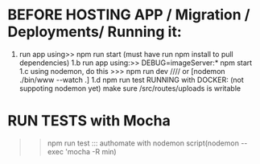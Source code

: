 
# BEFORE HOSTING APP / Migration / Deployments/ Running it: 

1. run app using>> npm run start  (must have run npm install to pull dependencies)
1.b run app using:>> DEBUG=imageServer:* npm start
1.c  using nodemon, do this >>> npm run dev  //// or [nodemon ./bin/www --watch  .]
1.d npm run test
RUNNING with DOCKER: (not suppoting nodemon yet)
make sure /src/routes/uploads is writable

# RUN TESTS with Mocha
>> npm run test
::: authomate with nodemon script(nodemon --exec 'mocha -R min)


